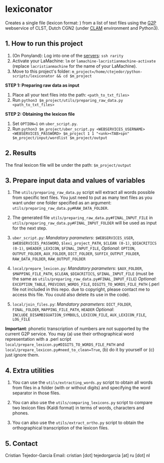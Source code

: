 # lexiconator
Creates a single file (lexicon format: <word><separator-symbol><phones>) from a list of text files using the [G2P](https://webservices.cls.ru.nl/g2pservice/index/) webservice of CLST, Dutch CGN2 (under [CLAM](https://proycon.github.io/LaMachine/) environment and Python3).


## 1. How to run this project
1. (On Ponyland): Log into one of the [servers](https://ponyland.science.ru.nl/doku.php?id=wiki:ponyland:about): `ssh rarity`
1. Activate your LaMachine: `lm` or `lamachine-lacristianmachine-activate` (replace `lacristianmachine` for the name of your LaMachine).
1. Move to this project's folder: `m_project=/home/ctejedor/python-scripts/lexiconator && cd $m_project`


**STEP 1: Preparing raw data as input**
1. Place all your text files into the path: `<path_to_txt_files>`
1. Run `python3 $m_project/utils/preparing_raw_data.py <path_to_txt_files>`

**STEP 2: Obtaining the lexicon file**
1. Set `OPTION=1` on `uber_script.py`.
1. Run `python3 $m_project/uber_script.py <WEBSERVICES_USERNAME> <WEBSERVICES_PASSWORD> $m_project 1 1 "<unk><TAB>spn" $m_project/input/wordlist $m_project/output`


## 2. Results
The final lexicon file will be under the path: `$m_project/output`


## 3. Prepare input data and values of variables
1. The `utils/preparing_raw_data.py` script will extract all words possible from specific text files. You just need to put as many text files as you want under one folder specified as an argument: `utils/preparing_raw_data.py#RAW_DATA_FOLDER`.
 
1. The generated file `utils/preparing_raw_data.py#FINAL_INPUT_FILE` in `utils/preparing_raw_data.py#FINAL_INPUT_FOLDER` will be used as input for the next step.

1.  `uber_script.py`:
*Mandatory parameters*: `$WEBSERVICES_USER`, `$WEBSERVICES_PASSWORD`, `$lexi_project_PATH`, `$CLEAN (0-1)`, `$DIACRITICS (0-1)`, `$HEADER_LEXICON`, `$FINAL_INPUT_FILE`, 
*Optional*: `OPTION`, `OUTPUT_FOLDER`, `AUX_FOLDER`, `DICT_FOLDER`, `SUFFIX_OUTPUT_FOLDER`, `RAW_DATA_FOLDER`, `RAW_OUTPUT_FOLDER`

1.  `local/prepare_lexicon.py`:
*Mandatory parameters*: `$AUX_FOLDER`, `$MAPPING_FILE_PATH`, `$CLEAN`, `$DIACRITICS`, `$FINAL_INPUT_FILE` (must be the same as `utils/preparing_raw_data.py#FINAL_INPUT_FILE`)
*Optional*: `EXCEPTION_TABLE`, `PREVIOUS_WORDS_FILE`, `DIGITS_TO_WORDS_FILE_PATH` (.perl file not included in this repo. due to copyright, please contact me to access this file. You could also delete its use in the code).

1. `local/join_files.py`:
*Mandatory parameters*: `DICT_FOLDER`, `FINAL_FOLDER`, `MAPPING_FILE_PATH`, `HEADER`
*Optional*: `INCLUDE_DISAMBIGUATION_SYMBOLS`, `LEXICON_FILE`, `AUX_LEXICON_FILE`, `LOG_FILE`


**Important**: phonetic transcription of numbers are not supported by the current G2P service. You may (a) use their orthographical word representation with a .perl script `local/prepare_lexicon.py#DIGITS_TO_WORDS_FILE_PATH` and `local/prepare_lexicon.py#need_to_clean=True`, (b) do it by yourself or (c) just ignore them.


## 4. Extra utilities
1. You can use the `utils/extracting_words.py` script to obtain all words from files in a folder (with or without digits) and specifying the word separator in those files.

1. You can also use the `utils/comparing_lexicons.py` script to compare two lexicon files (Kaldi format) in terms of words, characters and phones.

1. You can also use the `utils/extract_ortho.py` script to obtain the orthographical transcription of the lexicon files.


## 5. Contact
Cristian Tejedor-García
Email: cristian [dot] tejedorgarcia [at] ru [dot] nl
